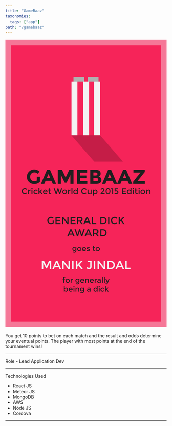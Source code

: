 ```yaml
---
title: "GameBaaz"
taxonomies: 
  tags: ["app"]
path: "/gamebaaz"
---
```


<center><img src="/images/gb2.png"/></center>

You get 10 points to bet on each match and the result and odds determine your eventual points. The player with most points at the end of the tournament wins!

---
Role - Lead Application Dev

---

Technologies Used

- React JS
- Meteor JS
- MongoDB
- AWS
- Node JS
- Cordova

---
